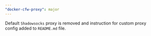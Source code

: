 ```yaml
---
"docker-cfw-proxy": major
---
```


Default `Shadowsocks` proxy is removed and instruction for custom proxy config added to `README.md` file.
